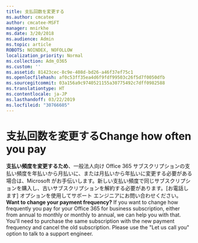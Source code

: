```yaml
---
title: 支払回数を変更する
ms.author: cmcatee
author: cmcatee-MSFT
manager: mnirkhe
ms.date: 3/20/2018
ms.audience: Admin
ms.topic: article
ROBOTS: NOINDEX, NOFOLLOW
localization_priority: Normal
ms.collection: Adm_O365
ms.custom: ''
ms.assetid: 81423cec-8c9e-408d-bd26-a46f37ef75c1
ms.openlocfilehash: af0c53ff35ea4d6f9fdf99503c26f5d7f0050dfb
ms.sourcegitcommit: 03a156a9c9740521155a30775492c7dff0982588
ms.translationtype: HT
ms.contentlocale: ja-JP
ms.lasthandoff: 03/22/2019
ms.locfileid: "30766605"
---
```

# <a name="change-how-often-you-pay"></a><span data-ttu-id="2c090-102">支払回数を変更する</span><span class="sxs-lookup"><span data-stu-id="2c090-102">Change how often you pay</span></span>

 <span data-ttu-id="2c090-p101">**支払い頻度を変更するため**、一般法人向け Office 365 サブスクリプションの支払い頻度を年払いから月払いに、または月払いから年払いに変更する必要がある場合は、Microsoft がお手伝いします。新しい支払い頻度で同じサブスクリプションを購入し、古いサブスクリプションを解約する必要があります。[お電話します] オプションを使用してサポート エンジニアにお問い合わせください。</span><span class="sxs-lookup"><span data-stu-id="2c090-p101">**Want to change your payment frequency?** If you want to change how frequently you pay for your Office 365 for business subscription, either from annual to monthly or monthly to annual, we can help you with that. You'll need to purchase the same subscription with the new payment frequency and cancel the old subscription. Please use the "Let us call you" option to talk to a support engineer.</span></span> 
  

